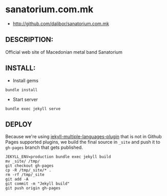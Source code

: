 # sanatorium.com.mk

* http://github.com/dalibor/sanatorium.com.mk

## DESCRIPTION:

Official web site of Macedonian metal band Sanatorium


## INSTALL:

- Install gems

```
bundle install
```

- Start server

```
bundle exec jekyll serve
```

## DEPLOY

Because we're using [jekyll-multiple-languages-plugin](https://github.com/kurtsson/jekyll-multiple-languages-plugin) that is not in Github Pages supported plugins, we build the final source in `_site` and push it to `gh-pages` branch that gets published.

```
JEKYLL_ENV=production bundle exec jekyll build
mv _site/ /tmp/
git checkout gh-pages
cp -R /tmp/_site/* .
rm -rf /tmp/_site
git add -A
git commit -m "Jekyll build"
git push origin gh-pages
```
